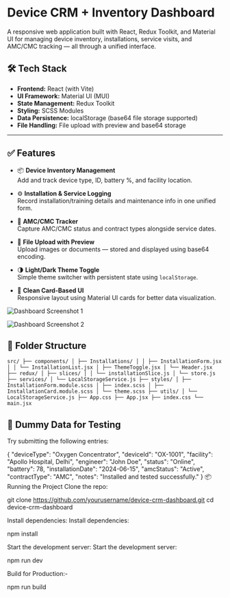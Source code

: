 # Device CRM + Inventory Dashboard

A responsive web application built with React, Redux Toolkit, and Material UI for managing device inventory, installations, service visits, and AMC/CMC tracking — all through a unified interface.

## 🛠 Tech Stack

- **Frontend:** React (with Vite)
- **UI Framework:** Material UI (MUI)
- **State Management:** Redux Toolkit
- **Styling:** SCSS Modules
- **Data Persistence:** localStorage (base64 file storage supported)
- **File Handling:** File upload with preview and base64 storage

---

## ✅ Features

- 📦 **Device Inventory Management**  
  Add and track device type, ID, battery %, and facility location.

- ⚙️ **Installation & Service Logging**  
  Record installation/training details and maintenance info in one unified form.

- 🔄 **AMC/CMC Tracker**  
  Capture AMC/CMC status and contract types alongside service dates.

- 📁 **File Upload with Preview**  
  Upload images or documents — stored and displayed using base64 encoding.

- 🌗 **Light/Dark Theme Toggle**  
  Simple theme switcher with persistent state using `localStorage`.

- 🧾 **Clean Card-Based UI**  
  Responsive layout using Material UI cards for better data visualization.



![Dashboard Screenshot 1](./assets/dashboard-1.png)

![Dashboard Screenshot 2](./assets/dashboard-2.png)




## 📁 Folder Structure

<pre><code>src/ ├── components/ │ ├── Installations/ │ │ ├── InstallationForm.jsx │ │ └── InstallationList.jsx │ ├── ThemeToggle.jsx │ └── Header.jsx ├── redux/ │ ├── slices/ │ │ └── installationSlice.js │ └── store.js ├── services/ │ └── LocalStorageService.js ├── styles/ │ ├── InstallationForm.module.scss │ ├── index.scss │ ├── InstallationCard.module.scss │ └── theme.scss ├── utils/ │ └── LocalStorageService.js ├── App.css ├── App.jsx ├── index.css └── main.jsx </code></pre>


## 🧪 Dummy Data for Testing

Try submitting the following entries:


{
  "deviceType": "Oxygen Concentrator",
  "deviceId": "OX-1001",
  "facility": "Apollo Hospital, Delhi",
  "engineer": "John Doe",
  "status": "Online",
  "battery": 78,
  "installationDate": "2024-06-15",
  "amcStatus": "Active",
  "contractType": "AMC",
  "notes": "Installed and tested successfully."
}
📦 Running the Project
Clone the repo:

git clone https://github.com/yourusername/device-crm-dashboard.git
cd device-crm-dashboard

Install dependencies:
Install dependencies:


npm install

Start the development server:
Start the development server:


npm run dev



Build for Production:-

npm run build
